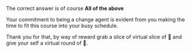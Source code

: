 The correct answer is of course **All of the above**

Your commitment to being a change agent is evident from you making the time to
fit this course into your busy schedule.

Thank you for that, by way of reward grab a slice of virtual slice of 🍕 and
give your self a virtual round of 👏.
